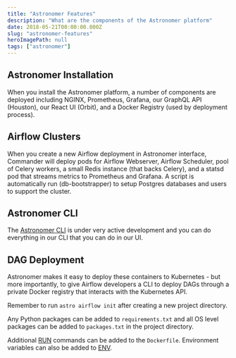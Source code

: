 ```yaml
---
title: "Astronomer Features"
description: "What are the components of the Astronomer platform"
date: 2018-05-21T00:00:00.000Z
slug: "astronomer-features"
heroImagePath: null
tags: ["astronomer"]
---
```


## Astronomer Installation

When you install the Astronomer platform, a number of components are deployed
including NGINX, Prometheus, Grafana, our GraphQL API (Houston), our React UI
(Orbit), and a Docker Registry (used by deployment process).

## Airflow Clusters

When you create a new Airflow deployment in Astronomer interface, Commander
will deploy pods for Airflow Webserver, Airflow Scheduler, pool of Celery
workers, a small Redis instance (that backs Celery), and a statsd pod that
streams metrics to Prometheus and Grafana. A script is automatically run
(db-bootstrapper) to setup Postgres databases and users to support the cluster.

## Astronomer CLI

The [Astronomer CLI](https://github.com/astronomerio/astro-cli) is
under very active development and you can do everything in our CLI
that you can do in our UI.

## DAG Deployment

Astronomer makes it easy to deploy these containers
to Kubernetes - but more importantly, to give Airflow developers a
CLI to deploy DAGs through a private Docker registry that interacts
with the Kubernetes API.

Remember to run `astro airflow init` after creating a new project directory.

Any Python packages can be added to `requirements.txt` and all OS level packages
can be added to `packages.txt` in the project directory.

Additional [RUN](https://docs.docker.com/engine/reference/builder/#run
) commands can be added to the `Dockerfile`. Environment variables can also be
added to [ENV](https://docs.docker.com/engine/reference/builder/#env).
